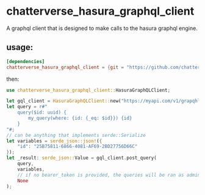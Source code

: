 # chatterverse_hasura_graphql_client

A graphql client that is designed to make calls to the hasura graphql engine.

## usage:

```toml
[dependencies]
chatterverse_hasura_graphql_client = {git = "https://github.com/chatterverse-ai/hasura-graphql-client.git"}
```

then:

```rust
use chatterverse_hasura_graphql_client::HasuraGraphQLClient;

let gql_client = HasuraGraphQLClient::new("https://myapi.com/v1/grapqhl", "my_hasura_admin_secret");
let query = r#"
    query($id: uuid) {
        my_query(where: {id: {_eq: $id}}) {id}
    }
"#;
// can be anything that implements serde::Serialize
let variables = serde_json::json!({
    "id": "25B75811-6866-4081-AF69-2BD27756D66C"
});
let _result: serde_json::Value = gql_client.post_query(
    query,
    variables,
    // if no bearer_token is provided, the queries will be ran as admin via the x-hasura-admin-secret
    None
);
```